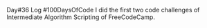 Day#36 Log #100DaysOfCode I did the first two code challenges of Intermediate Algorithm Scripting of FreeCodeCamp.